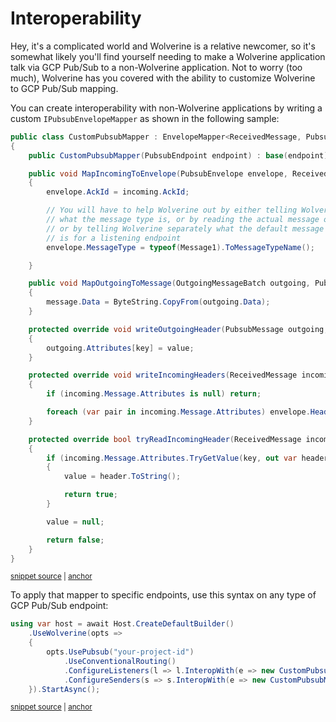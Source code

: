 # Interoperability

Hey, it's a complicated world and Wolverine is a relative newcomer, so it's somewhat likely you'll find yourself needing to make a Wolverine application talk via GCP Pub/Sub to
a non-Wolverine application. Not to worry (too much), Wolverine has you covered with the ability to customize Wolverine to GCP Pub/Sub mapping.

You can create interoperability with non-Wolverine applications by writing a custom `IPubsubEnvelopeMapper`
as shown in the following sample:

<!-- snippet: sample_custom_pubsub_mapper -->
<a id='snippet-sample_custom_pubsub_mapper'></a>
```cs
public class CustomPubsubMapper : EnvelopeMapper<ReceivedMessage, PubsubMessage>, IPubsubEnvelopeMapper
{
    public CustomPubsubMapper(PubsubEndpoint endpoint) : base(endpoint) { }

    public void MapIncomingToEnvelope(PubsubEnvelope envelope, ReceivedMessage incoming)
    {
        envelope.AckId = incoming.AckId;

        // You will have to help Wolverine out by either telling Wolverine
        // what the message type is, or by reading the actual message object,
        // or by telling Wolverine separately what the default message type
        // is for a listening endpoint
        envelope.MessageType = typeof(Message1).ToMessageTypeName();

    }

    public void MapOutgoingToMessage(OutgoingMessageBatch outgoing, PubsubMessage message)
    {
        message.Data = ByteString.CopyFrom(outgoing.Data);
    }

    protected override void writeOutgoingHeader(PubsubMessage outgoing, string key, string value)
    {
        outgoing.Attributes[key] = value;
    }

    protected override void writeIncomingHeaders(ReceivedMessage incoming, Envelope envelope)
    {
        if (incoming.Message.Attributes is null) return;

        foreach (var pair in incoming.Message.Attributes) envelope.Headers[pair.Key] = pair.Value?.ToString();
    }

    protected override bool tryReadIncomingHeader(ReceivedMessage incoming, string key, out string? value)
    {
        if (incoming.Message.Attributes.TryGetValue(key, out var header))
        {
            value = header.ToString();

            return true;
        }

        value = null;

        return false;
    }
}
```
<sup><a href='https://github.com/JasperFx/wolverine/blob/main/src/Transports/GCP/Wolverine.Pubsub.Tests/DocumentationSamples.cs#L253-L299' title='Snippet source file'>snippet source</a> | <a href='#snippet-sample_custom_pubsub_mapper' title='Start of snippet'>anchor</a></sup>
<!-- endSnippet -->

To apply that mapper to specific endpoints, use this syntax on any type of GCP Pub/Sub endpoint:

<!-- snippet: sample_configuring_custom_envelope_mapper_for_pubsub -->
<a id='snippet-sample_configuring_custom_envelope_mapper_for_pubsub'></a>
```cs
using var host = await Host.CreateDefaultBuilder()
    .UseWolverine(opts =>
    {
        opts.UsePubsub("your-project-id")
            .UseConventionalRouting()
            .ConfigureListeners(l => l.InteropWith(e => new CustomPubsubMapper(e)))
            .ConfigureSenders(s => s.InteropWith(e => new CustomPubsubMapper(e)));
    }).StartAsync();
```
<sup><a href='https://github.com/JasperFx/wolverine/blob/main/src/Transports/GCP/Wolverine.Pubsub.Tests/DocumentationSamples.cs#L238-L245' title='Snippet source file'>snippet source</a> | <a href='#snippet-sample_configuring_custom_envelope_mapper_for_pubsub' title='Start of snippet'>anchor</a></sup>
<!-- endSnippet -->
